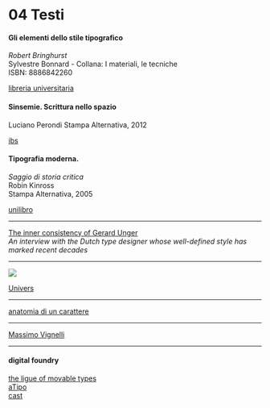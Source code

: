 # 04 Testi

#### Gli elementi dello stile tipografico
*Robert Bringhurst*  
Sylvestre Bonnard - Collana: I materiali, le tecniche  
ISBN: 8886842260

[libreria universitaria](https://www.libreriauniversitaria.it/elementi-stile-tipografico-bringhurst-robert/libro/9788886842266)

#### Sinsemie. Scrittura nello spazio 
Luciano Perondi
Stampa Alternativa, 2012

[ibs](https://www.ibs.it/sinsemie-scrittura-nello-spazio-libro-luciano-perondi/e/9788862222952)

#### Tipografia moderna.   
*Saggio di storia critica*  
Robin Kinross  
Stampa Alternativa, 2005  

[unilibro](https://www.unilibro.it/libro/kinross-robin/tipografia-moderna-saggio-storia-critica/9788872269008)

***** 

[The inner consistency of Gerard Unger](https://articles.c-a-s-t.com/the-inner-consistency-of-gerard-unger-7a42add9e900)  
*An interview with the Dutch type designer whose well-defined style has marked recent decades*

***** 

![](https://github.com/alfredocalosci/AHO_DIGITAL_DESIGN_2022_23/blob/main/01_colore/cieluv.jpeg)  

[Univers](https://en.wikipedia.org/wiki/Univers)

***** 

[anatomia di un carattere](https://www.clitt.it/contents/comunicazione-files/TecnProcProd_3-4/Cap_VIII-Manuale_Tipografia.pdf)

***** 

[Massimo Vignelli](https://it.wikipedia.org/wiki/Massimo_Vignelli)  

***** 

#### digital foundry

[the ligue of movable types](https://www.theleagueofmoveabletype.com)  
[aTipo](https://www.atipofoundry.com)  
[cast](https://www.c-a-s-t.com)
